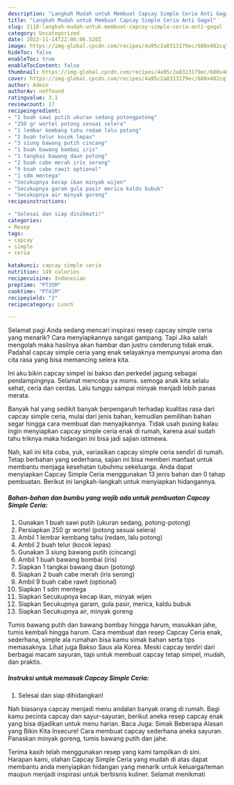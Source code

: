 ```yaml
---
description: "Langkah Mudah untuk Membuat Capcay Simple Ceria Anti Gagal"
title: "Langkah Mudah untuk Membuat Capcay Simple Ceria Anti Gagal"
slug: 2118-langkah-mudah-untuk-membuat-capcay-simple-ceria-anti-gagal
category: Uncategorized
date: 2022-11-14T22:06:06.520Z
image: https://img-global.cpcdn.com/recipes/4a95c2a8313179ec/680x482cq70/capcay-simple-ceria-foto-resep-utama.jpg
hideToc: false
enableToc: true
enableTocContent: false
thumbnail: https://img-global.cpcdn.com/recipes/4a95c2a8313179ec/680x482cq70/capcay-simple-ceria-foto-resep-utama.jpg
cover: https://img-global.cpcdn.com/recipes/4a95c2a8313179ec/680x482cq70/capcay-simple-ceria-foto-resep-utama.jpg
author: Admin
authorAv: notfound
ratingvalue: 3.1
reviewcount: 17
recipeingredient:
- "1 buah sawi putih ukuran sedang potongpotong"
- "250 gr wortel potong sesuai selera"
- "1 lembar kembang tahu redam lalu potong"
- "2 buah telur kocok lepas"
- "3 siung bawang putih cincang"
- "1 buah bawang bombai iris"
- "1 tangkai bawang daun potong"
- "2 buah cabe merah iris serong"
- "9 buah cabe rawit optional"
- "1 sdm mentega"
- "Secukupnya kecap ikan minyak wijen"
- "Secukupnya garam gula pasir merica kaldu bubuk"
- "Secukupnya air minyak goreng"
recipeinstructions:

- "Selesai dan siap dinikmati!"
categories:
- Resep
tags:
- capcay
- simple
- ceria

katakunci: capcay simple ceria 
nutrition: 149 calories
recipecuisine: Indonesian
preptime: "PT35M"
cooktime: "PT41M"
recipeyield: "2"
recipecategory: Lunch

---
```



Selamat pagi Anda sedang mencari inspirasi resep capcay simple ceria yang menarik? Cara menyiapkannya sangat gampang. Tapi Jika salah mengolah maka hasilnya akan hambar dan justru cenderung tidak enak. Padahal capcay simple ceria yang enak selayaknya mempunyai aroma dan cita rasa yang bisa memancing selera kita.


Ini aku bikin capcay simpel isi bakso dan perkedel jagung sebagai pendampingnya. Selamat mencoba ya moms. semoga anak kita selalu sehat, ceria dan cerdas. Lalu tunggu sampai minyak menjadi lebih panas merata.

Banyak hal yang sedikit banyak berpengaruh terhadap kualitas rasa dari capcay simple ceria, mulai dari jenis bahan, kemudian pemilihan bahan segar hingga cara membuat dan menyajikannya. Tidak usah pusing kalau ingin menyiapkan capcay simple ceria enak di rumah, karena asal sudah tahu triknya maka hidangan ini bisa jadi sajian istimewa.


Nah, kali ini kita coba, yuk, variasikan capcay simple ceria sendiri di rumah. Tetap berbahan yang sederhana, sajian ini bisa memberi manfaat untuk membantu menjaga kesehatan tubuhmu sekeluarga. Anda dapat menyiapkan Capcay Simple Ceria menggunakan 13 jenis bahan dan 0 tahap pembuatan. Berikut ini langkah-langkah untuk menyiapkan hidangannya.

<!--inarticleads1-->

##### Bahan-bahan dan bumbu yang wajib ada untuk pembuatan Capcay Simple Ceria:

1. Gunakan 1 buah sawi putih (ukuran sedang, potong-potong)
1. Persiapkan 250 gr wortel (potong sesuai selera)
1. Ambil 1 lembar kembang tahu (redam, lalu potong)
1. Ambil 2 buah telur (kocok lepas)
1. Gunakan 3 siung bawang putih (cincang)
1. Ambil 1 buah bawang bombai (iris)
1. Siapkan 1 tangkai bawang daun (potong)
1. Siapkan 2 buah cabe merah (iris serong)
1. Ambil 9 buah cabe rawit (optional)
1. Siapkan 1 sdm mentega
1. Siapkan Secukupnya kecap ikan, minyak wijen
1. Siapkan Secukupnya garam, gula pasir, merica, kaldu bubuk
1. Siapkan Secukupnya air, minyak goreng


Tumis bawang putih dan bawang bombay hingga harum, masukkan jahe, tumis kembali hingga harum. Cara membuat dan resep Capcay Ceria enak, sederhana, simple ala rumahan bisa kamu simak bahan serta tips memasaknya. Lihat juga Bakso Saus ala Korea. Meski capcay terdiri dari berbagai macam sayuran, tapi untuk membuat capcay tetap simpel, mudah, dan praktis. 

<!--inarticleads2-->

##### Instruksi untuk memasak Capcay Simple Ceria:


1. Selesai dan siap dihidangkan!

Nah biasanya capcay menjadi menu andalan banyak orang di rumah. Bagi kamu pecinta capcay dan sayur-sayuran, berikut aneka resep capcay enak yang bisa dijadikan untuk menu harian. Baca Juga: Simak Beberapa Alasan yang Bikin Kita Insecure! Cara membuat capcay sederhana aneka sayuran. Panaskan minyak goreng, tumis bawang putih dan jahe. 

Terima kasih telah menggunakan resep yang kami tampilkan di sini. Harapan kami, olahan Capcay Simple Ceria yang mudah di atas dapat membantu anda menyiapkan hidangan yang menarik untuk keluarga/teman maupun menjadi inspirasi untuk berbisnis kuliner. Selamat menikmati
